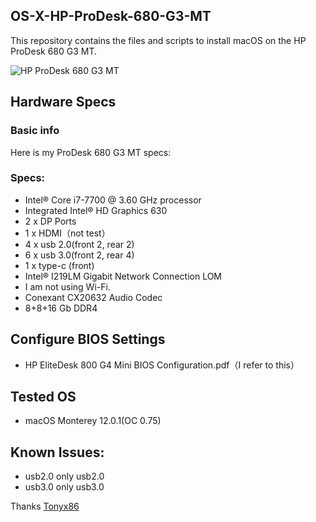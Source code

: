## OS-X-HP-ProDesk-680-G3-MT
This repository contains the files and scripts to install macOS on the HP ProDesk 680 G3 MT.

![HP ProDesk 680 G3 MT](https://support.hp.com/doc-images/567/c05369310.jpg)

## Hardware Specs
### Basic info
Here is my ProDesk 680 G3 MT specs:

### Specs:
- Intel® Core i7-7700 @ 3.60 GHz processor
- Integrated Intel® HD Graphics 630
- 2 x DP Ports
- 1 x HDMI（not test）
- 4 x usb 2.0(front 2, rear 2)
- 6 x usb 3.0(front 2, rear 4)
- 1 x type-c (front)
- Intel® I219LM Gigabit Network Connection LOM
- I am not using Wi-Fi. 
- Conexant CX20632 Audio Codec
- 8+8+16 Gb DDR4

## Configure BIOS Settings
- HP EliteDesk 800 G4 Mini BIOS Configuration.pdf（I refer to this）

## Tested OS
- macOS Monterey 12.0.1(OC 0.75)

## Known Issues:
- usb2.0 only usb2.0
- usb3.0 only usb3.0

Thanks [Tonyx86](https://www.insanelymac.com/forum/topic/343937-guide-catalina-and-big-sur-on-hp-elitedesk-800-g4g5-mini-the-perfect-macmini81-hackintosh-clover-oc/)
